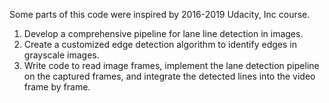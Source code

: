 Some parts of this code were inspired by 2016-2019 Udacity, Inc course.

1. Develop a comprehensive pipeline for lane line detection in images.
2. Create a customized edge detection algorithm to identify edges in grayscale images.
3. Write code to read image frames, implement the lane detection pipeline on the captured frames, and integrate the detected lines into the video frame by frame.
